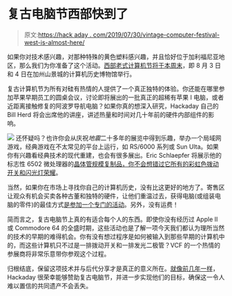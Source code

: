 # 复古电脑节西部快到了

> 原文:[https://hack aday . com/2019/07/30/vintage-computer-festival-west-is-almost-here/](https://hackaday.com/2019/07/30/vintage-computer-festival-west-is-almost-here/)

如果你对技术感兴趣，对那种特殊的黄色塑料感兴趣，并且恰好位于加利福尼亚地区，那么我们为你准备了这个活动。[西部老式计算机节将于本周末](http://vcfed.org/wp/festivals/vintage-computer-festival-west/)，即 8 月 3 日和 4 日在加州山景城的计算机历史博物馆举行。

复古计算机节为所有对硅有热情的人提供了一个真正独特的体验。你还能在哪里参加苹果早期员工的圆桌会议，讨论即将展出的一批真正的超稀有苹果 I 电脑，或者近距离接触修复的阿波罗导航电脑？如果你真的想深入研究，Hackaday 自己的 Bill Herd 将会出席他的讲座，讲述热量和时间对几十年前的硬件内部组件的影响。

[![](../Images/fdf7f13b09429db68264eb71dae949d0.png)](https://hackaday.com/wp-content/uploads/2019/03/vcf_2019.jpg) 还怀疑吗？也许你会从庆祝*地震*二十多年的展览中得到乐趣，举办一个局域网游戏，经典游戏在不太常见的平台上运行，如 RS/6000 系列或 Sun Ulta。如果你有兴趣看经典技术的现代重建，也会有很多展出。Eric Schlaepfer 将展示他的标志性 6502 微处理器的[晶体管规模复制品，你不会想错过](https://hackaday.com/2017/05/20/dis-integrated-6502-running-programs-acting-like-computer/)[它所有的彩虹色拨动开关和闪光灯荣耀](https://hackaday.com/2018/06/13/vcf-east-cactus-retro-because-it-wants-to-be/)。

当然，如果你在市场上寻找你自己的计算机历史，没有比这更好的地方了。寄售区让观众有机会买卖各种古董和独特的硬件，让他们重温过去，获得电脑(或组装电脑的零件)的最佳方式[是参加一个专门的活动](https://hackaday.com/2018/03/07/evolution-of-the-worlds-oldest-computer-festival/)。另外，没有运费！

简而言之，复古电脑节上真的有适合每个人的东西。即使你没有经历过 Apple II 或 Commodore 64 的全盛时期，这些活动也是了解一项今天我们都认为理所当然的技术的早期的难得机会。你有没有想过程序是如何被输入到那些早期的计算机中的，而这些计算机只不过是一排拨动开关和一排发光二极管？VCF 的一个热情的参展商将非常乐意带你参观这个过程。

归根结底，保留这项技术并与后代分享才是真正的意义所在。[就像前几年一样](https://hackaday.com/2018/08/01/this-weekend-the-vintage-computer-festival-west/)，Hackaday 很荣幸能够赞助复古电脑节，并进一步实现他们的目标，确保这一令人难以置信的共同遗产不会丢失。